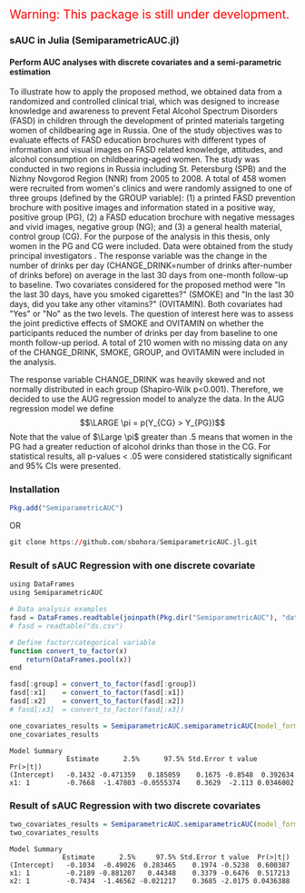 


<span style="color:red; font-size:150%">Warning: This package is still under development.</span>

### sAUC in Julia (SemiparametricAUC.jl)

#### Perform AUC analyses with discrete covariates and a semi-parametric estimation

To illustrate how to apply the proposed method, we obtained data from a randomized and controlled clinical trial, which was designed to increase knowledge and awareness to prevent Fetal Alcohol Spectrum Disorders (FASD) in children through the development of printed materials targeting women of childbearing age in Russia. One of the study objectives was to evaluate effects of FASD education brochures with different types of information and visual images on FASD related knowledge, attitudes, and alcohol consumption on childbearing-aged women. The study was conducted in two regions in Russia including St. Petersburg (SPB) and the Nizhny Novgorod Region (NNR) from 2005 to 2008. A total of 458 women were recruited from women's clinics and were randomly assigned to one of three groups (defined by the GROUP variable): (1) a printed FASD prevention brochure with positive images and information stated in a positive way, positive group (PG), (2) a FASD education brochure with negative messages and vivid images, negative group (NG); and (3) a general health material, control group (CG). For the purpose of the analysis in this thesis, only women in the PG and CG were included. Data were obtained from the study principal investigators . The response variable was the change in the number of drinks per day (CHANGE_DRINK=number of drinks after-number of drinks before) on average in the last 30 days from one-month follow-up to baseline. Two covariates considered for the proposed method were "In the last 30 days, have you smoked cigarettes?" (SMOKE) and  "In the last 30 days, did you take any other vitamins?" (OVITAMIN). Both covariates had "Yes" or "No" as the two levels. The question of interest here was to assess the joint predictive effects of SMOKE and OVITAMIN on whether the participants reduced the number of drinks per day from baseline to one month follow-up period. A total of 210 women with no missing data on any of the CHANGE_DRINK, SMOKE, GROUP, and OVITAMIN were included in the analysis.

The response variable CHANGE_DRINK was heavily skewed and not normally distributed in each group  (Shapiro-Wilk p<0.001). Therefore, we decided to use the AUG regression model to analyze the data.  In the AUG regression model we define
$$\LARGE \pi = p(Y_{CG} > Y_{PG})$$ Note that the value of $\Large \pi$ greater than .5 means that women in the PG had a greater reduction of alcohol drinks than those in the CG. For statistical results, all p-values < .05 were considered statistically significant and 95% CIs were presented.

### Installation
```r
Pkg.add("SemiparametricAUC")
```

OR

```r
git clone https://github.com/sbohora/SemiparametricAUC.jl.git
```

### Result of sAUC Regression with one discrete covariate

```r
using DataFrames
using SemiparametricAUC

# Data analysis examples
fasd = DataFrames.readtable(joinpath(Pkg.dir("SemiparametricAUC"), "data/fasd.csv"))
# fasd = readtable("ds.csv")

# Define factor/categorical variable
function convert_to_factor(x)
    return(DataFrames.pool(x))
end

fasd[:group] = convert_to_factor(fasd[:group])
fasd[:x1]    = convert_to_factor(fasd[:x1])
fasd[:x2]    = convert_to_factor(fasd[:x2])
# fasd[:x3]  = convert_to_factor(fasd[:x3])

one_covariates_results = SemiparametricAUC.semiparametricAUC(model_formula = y ~ x1, treatment_group = :group, data = fasd)
one_covariates_results
```

```
Model Summary
              Estimate      2.5%      97.5% Std.Error t value  Pr(>|t|)
(Intercept)   -0.1432 -0.471359   0.185059    0.1675 -0.8548  0.392634
x1: 1         -0.7668  -1.47803 -0.0555374    0.3629  -2.113 0.0346002
```

### Result of sAUC Regression with two discrete covariates

```r
two_covariates_results = SemiparametricAUC.semiparametricAUC(model_formula = y ~ x1 + x2, treatment_group = :group, data = fasd)
two_covariates_results
```

```
Model Summary
             Estimate      2.5%     97.5% Std.Error t value  Pr(>|t|)
(Intercept)   -0.1034  -0.49026  0.283465    0.1974 -0.5238  0.600387
x1: 1         -0.2189 -0.881207   0.44348    0.3379 -0.6476  0.517213
x2: 1         -0.7434  -1.46562 -0.021217    0.3685 -2.0175 0.0436388
```

